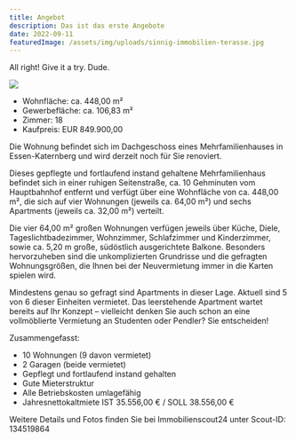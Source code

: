 ```yaml
---
title: Angebot
description: Das ist das erste Angebote
date: 2022-09-11
featuredImage: /assets/img/uploads/sinnig-immobilien-terasse.jpg
---
```

All right! Give it a try. Dude.

![](/assets/img/uploads/baldeneysee.jpg)



* Wohnfläche: ca. 448,00 m²
* Gewerbefläche: ca. 106,83 m²
* Zimmer: 18
* Kaufpreis: EUR 849.900,00

Die Wohnung befindet sich im Dachgeschoss eines Mehrfamilienhauses in Essen-Katernberg und wird derzeit noch für Sie renoviert.

Dieses gepflegte und fortlaufend instand gehaltene Mehrfamilienhaus befindet sich in einer ruhigen Seitenstraße, ca. 10 Gehminuten vom Hauptbahnhof entfernt und verfügt über eine Wohnfläche von ca. 448,00 m², die sich auf vier Wohnungen (jeweils ca. 64,00 m²) und sechs Apartments (jeweils ca. 32,00 m²) verteilt.

Die vier 64,00 m² großen Wohnungen verfügen jeweils über Küche, Diele, Tageslichtbadezimmer, Wohnzimmer, Schlafzimmer und Kinderzimmer, sowie ca. 5,20 m große, südöstlich ausgerichtete Balkone. Besonders hervorzuheben sind die unkomplizierten Grundrisse und die gefragten Wohnungsgrößen, die Ihnen bei der Neuvermietung immer in die Karten spielen wird.

Mindestens genau so gefragt sind Apartments in dieser Lage. Aktuell sind 5 von 6 dieser Einheiten vermietet. Das leerstehende Apartment wartet bereits auf Ihr Konzept – vielleicht denken Sie auch schon an eine vollmöblierte Vermietung an Studenten oder Pendler? Sie entscheiden!

Zusammengefasst:

* 10 Wohnungen (9 davon vermietet)
* 2 Garagen (beide vermietet) 
* Gepflegt und fortlaufend instand gehalten 
* Gute Mieterstruktur
* Alle Betriebskosten umlagefähig
* Jahresnettokaltmiete IST 35.556,00 € / SOLL 38.556,00 €

Weitere Details und Fotos finden Sie bei Immobilienscout24 unter Scout-ID: 134519864